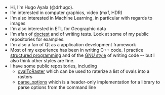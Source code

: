 - Hi, I’m Hugo Ayala (@drhugo).
- I’m interested in computer graphics, video (mxf, HDR)
- I'm also interested in Machine Learning, in particular with regards to images
- I'm also interested in ETL for Geographic data
- I'm afan of [doctest](https://github.com/doctest/doctest) and of writing tests.  Look at some of my public repositories for examples.
- I'm also a fan of Qt as a application development framework
- Most of my experience has been in writing C++ code.  I practice [structured programming](https://youtu.be/SFv8Wm2HdNM?si=_OO7xiVI3fI1I8q1) and of the [GNU style](https://www.gnu.org/prep/standards/) of writing code -- but I also think other styles are fine.
- I have some public repositories, including
  + [ovalToRaster](https://github.com/drhugo/ovalToRaster) which can be used to raterize a list of ovals into a rasters
  + [parse_options](https://github.com/drhugo/parse_options) which is a header-only implementation for a library to parse options from the command line

<!---
drhugo/drhugo is a ✨ special ✨ repository because its `README.md` (this file) appears on your GitHub profile.
You can click the Preview link to take a look at your changes.
--->
